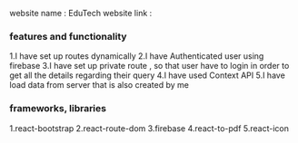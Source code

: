 website name : EduTech
website link :

### features and functionality

1.I have set up routes dynamically
2.I have Authenticated user using firebase
3.I have set up private route , so that user have to login in order to get all the details regarding their query
4.I have used Context API
5.I have load data from server that is also created by me

### frameworks, libraries

1.react-bootstrap
2.react-route-dom
3.firebase
4.react-to-pdf
5.react-icon
